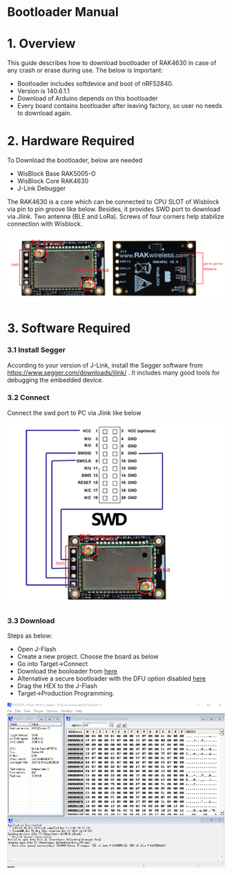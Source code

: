 # Bootloader Manual 

# 1. Overview

This guide describes how to download bootloader of RAK4630 in case of any crash or erase during use. The below is important:

- Bootloader includes softdevice and boot of nRF52840. 
- Version is 140.6.1.1
- Download of Arduino depends on this bootloader
- Every board contains bootloader after leaving factory, so user no needs to download again.

# 2. Hardware Required

To Download the bootloader, below are needed

- WisBlock Base RAK5005-O
- WisBlock Core RAK4630
- J-Link Debugger

The RAK4630 is a core which can be connected to CPU SLOT of Wisblock via pin to pin groove like below. Besides, it provides SWD port to download via Jlink. Two antenna (BLE and LoRa). Screws of four corners help stabilize connection with Wisblock.

![2](res/2-1594625139757.png)




# 3. Software Required

### 3.1 Install Segger

According to your version of J-Link, install the Segger software from https://www.segger.com/downloads/jlink/ . It includes many good tools for debugging  the embedded device.

### 3.2 Connect

Connect the swd  port to PC via Jlink like below

![50](res/50.png)

### 3.3 Download 

Steps as below:

- Open J-Flash
- Create a new project. Choose the board as below
- Go into Target->Connect
- Download the booloader from [here](/bootloader/boot_3V3.hex)
- Alternative a secure bootloader with the DFU option disabled [here](/bootloader/RAK4630_bootloader_disable_DFU_button_pin_s140_6.1.1.hex)
- Drag the HEX to the J-Flash
- Target->Production Programming. 

![60](res/60.png)